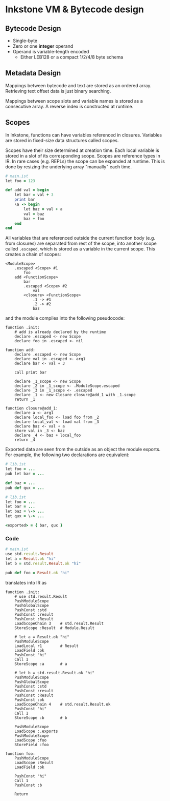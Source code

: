 # Inkstone VM & Bytecode design

## Bytecode Design

- Single-byte
- Zero or one **integer** operand
- Operand is variable-length encoded
  - Either LEB128 or a compact 1/2/4/8 byte schema

## Metadata Design

Mappings between bytecode and text are stored as an ordered array. Retrieving text offset data is just binary searching.

Mappings between scope slots and variable names is stored as a consecutive array. A reverse index is constructed at runtime.

## Scopes

In Inkstone, functions can have variables referenced in closures. Variables are stored in fixed-size data structures called scopes.

Scopes have their size determined at creation time. Each local variable is stored in a slot of its corresponding scope. Scopes are reference types in IR. In rare cases (e.g. REPLs) the scope can be expanded at runtime. This is done by resizing the underlying array "manually" each time.

```ruby
# main.ist
let foo = 123

def add val = begin
    let bar = val + 3
    print bar
    \a -> begin
        let baz = val + a
        val = baz
        baz + foo
    end
end
```

All variables that are referenced outside the current function body (e.g. from closures) are separated from rest of the scope, into another scope called `.escaped`, which is stored as a variable in the current scope. This creates a chain of scopes:

```
<ModuleScope>
    .escaped <Scope> #1
        foo
    add <FunctionScope>
        bar
        .escaped <Scope> #2
            val
        <closure> <FunctionScope>
            .1 -> #1
            .2 -> #2
            baz
```

and the module compiles into the following pseudocode:

```
function .init:
    # add is already declared by the runtime
    declare .escaped <- new Scope
    declare foo in .escaped <- nil

function add:
    declare .escaped <- new Scope
    declare val in .escaped <- arg1
    declare bar <- val + 3

    call print bar

    declare _1_scope <- new Scope
    declare _2 in _1_scope <- .ModuleScope.escaped
    declare _3 in _1_scope <- .escaped
    declare _1 <- new Closure closure@add_1 with _1.scope
    return _1

function closure@add_1:
    declare a <- arg1
    declare local_foo <- load foo from _2
    declare local_val <- load val from _3
    declare baz <- val + a
    store val in _3 <- baz
    declare _4 <- baz + local_foo
    return _4
```

Exported data are seen from the outside as an object the module exports. For example, the following two declarations are equivalent:

```ruby
# lib.ist
let foo = ...
pub let bar = ...

def baz = ...
pub def qux = ...
```

```ruby
# lib.ist
let foo = ...
let bar = ...
let baz = \-> ...
let qux = \-> ...

<exported> = { bar, qux }
```

### Code

```ruby
# main.ist
use std.result.Result
let a = Result.ok "hi"
let b = std.result.Result.ok "hi"

pub def foo = Result.ok "hi"
```

translates into IR as

```
function .init:
    # use std.result.Result
    PushModuleScope
    PushGlobalScope
    PushConst :std
    PushConst :result
    PushConst :Result
    LoadScopeChain 3    # std.result.Result
    StoreScope :Result  # Module.Result

    # let a = Result.ok "hi"
    PushModuleScope
    LoadLocal r1        # Result
    LoadField :ok
    PushConst "hi"
    Call 1
    StoreScope :a       # a

    # let b = std.result.Result.ok "hi"
    PushModuleScope
    PushGlobalScope
    PushConst :std
    PushConst :result
    PushConst :Result
    PushConst :ok
    LoadScopeChain 4    # std.result.Result.ok
    PushConst "hi"
    Call 1
    StoreScope :b       # b

    PushModuleScope
    LoadScope :.exports
    PushModuleScope
    LoadScope :foo
    StoreField :foo

function foo:
    PushModuleScope
    LoadScope :Result
    LoadField :ok

    PushConst "hi"
    Call 1
    PushConst :b

    Return

```

